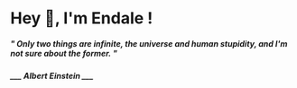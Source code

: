 <h1 title="head"> Hey 👋, I'm Endale !</h1>

**<h5><i>" Only two things are infinite, the universe and human stupidity, and I'm not sure about the former. "</i></h5>**

*<b>___ Albert Einstein ___</b>*
